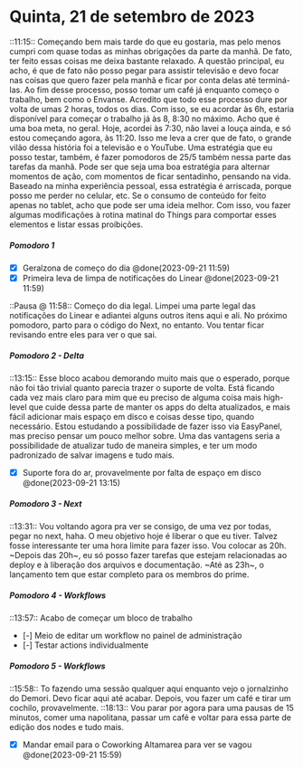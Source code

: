 # Quinta, 21 de setembro de 2023
::11:15:: 
Começando bem mais tarde do que eu gostaria, mas pelo menos cumpri com quase todas as minhas obrigações da parte da manhã. De fato, ter feito essas coisas me deixa bastante relaxado. A questão principal, eu acho, é que de fato não posso pegar para assistir televisão e devo focar nas coisas que quero fazer pela manhã e ficar por conta delas até terminá-las. Ao fim desse processo, posso tomar um café já enquanto começo o trabalho, bem como o Envanse.
Acredito que todo esse processo dure por volta de umas 2 horas, todos os dias. Com isso, se eu acordar às 6h, estaria disponível para começar o trabalho já às 8, 8:30 no máximo. Acho que é uma boa meta, no geral.
Hoje, acordei às 7:30, não lavei a louça ainda, e só estou começando agora, às 11:20. Isso me leva a crer que de fato, o grande vilão dessa história foi a televisão e o YouTube.
Uma estratégia que eu posso testar, também, é fazer pomodoros de 25/5 também nessa parte das tarefas da manhã. Pode ser que seja uma boa estratégia para alternar momentos de ação, com momentos de ficar sentadinho, pensando na vida. Baseado na minha experiência pessoal, essa estratégia é arriscada, porque posso me perder no celular, etc. Se o consumo de conteúdo for feito apenas no tablet, acho que pode ser uma ideia melhor.
Com isso, vou fazer algumas modificações à rotina matinal do Things para comportar esses elementos e listar essas proibições.

##### Pomodoro 1
- [x] Geralzona de começo do dia @done(2023-09-21 11:59)
- [x] Primeira leva de limpa de notificações do Linear @done(2023-09-21 11:59)

::Pausa @ 11:58:: Começo do dia legal. Limpei uma parte legal das notificações do Linear e adiantei alguns outros itens aqui e ali. No próximo pomodoro, parto para o código do Next, no entanto. Vou tentar ficar revisando entre eles para ver o que sai.

##### Pomodoro 2 - Delta
::13:15:: Esse bloco acabou demorando muito mais que o esperado, porque não foi tão trivial quanto parecia trazer o suporte de volta. Está ficando cada vez mais claro para mim que eu preciso de alguma coisa mais high-level que cuide dessa parte de manter os apps do delta atualizados, e mais fácil adicionar mais espaço em disco e coisas desse tipo, quando necessário.
Estou estudando a possibilidade de fazer isso via EasyPanel, mas preciso pensar um pouco melhor sobre. Uma das vantagens seria a possibilidade de atualizar tudo de maneira simples, e ter um modo padronizado de salvar imagens e tudo mais.
- [x] Suporte fora do ar, provavelmente por falta de espaço em disco @done(2023-09-21 13:15)

##### Pomodoro 3 - Next
::13:31:: Vou voltando agora pra ver se consigo, de uma vez por todas, pegar no next, haha. O meu objetivo hoje é liberar o que eu tiver. Talvez fosse interessante ter uma hora limite para fazer isso. Vou colocar as 20h. ~Depois das 20h~, eu só posso fazer tarefas que estejam relacionadas ao deploy e à liberação dos arquivos e documentação. ~Até as 23h~, o lançamento tem que estar completo para os membros do prime.

##### Pomodoro 4 - Workflows
::13:57:: Acabo de começar um bloco de trabalho
- [-] Meio de editar um workflow no painel de administração
- [-] Testar actions individualmente

##### Pomodoro 5 - Workflows
::15:58:: To fazendo uma sessão qualquer aqui enquanto vejo o jornalzinho do Demori. Devo ficar aqui até acabar. Depois, vou fazer um café e tirar um cochilo, provavelmente.
::18:13:: Vou parar por agora para uma pausas de 15 minutos, comer uma napolitana, passar um café e voltar para essa parte de edição dos nodes e tudo mais.
- [x] Mandar email para o Coworking Altamarea para ver se vagou @done(2023-09-21 15:59)
